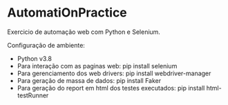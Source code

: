 # AutomatiOnPractice
 
Exercicio de automação web com Python e Selenium.

Configuração de ambiente:
 - Python v3.8
 - Para interação com as paginas web: pip install selenium
 - Para gerenciamento dos web drivers: pip install webdriver-manager  
 - Para geração de massa de dados: pip install Faker
 - Para geração do report em html dos testes executados: pip install html-testRunner

